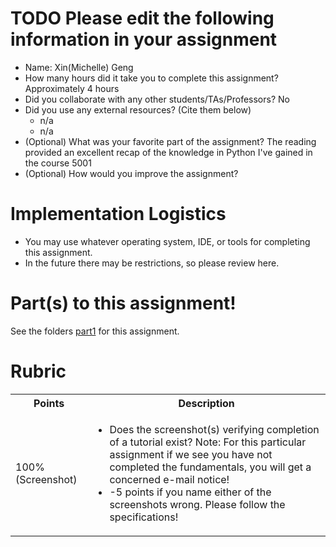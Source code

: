 # TODO Please edit the following information in your assignment

- Name: Xin(Michelle) Geng
- How many hours did it take you to complete this assignment?
  Approximately 4 hours
- Did you collaborate with any other students/TAs/Professors?
  No
- Did you use any external resources? (Cite them below)
  - n/a
  - n/a
- (Optional) What was your favorite part of the assignment?
  The reading provided an excellent recap of the knowledge in Python I've gained in the course 5001
- (Optional) How would you improve the assignment?

# Implementation Logistics

- You may use whatever operating system, IDE, or tools for completing this assignment.
- In the future there may be restrictions, so please review here.

# Part(s) to this assignment!

See the folders [part1](./part1) for this assignment.

# Rubric

  <table>
  <tbody>
    <tr>
      <th>Points</th>
      <th align="center">Description</th>
    </tr>
    <tr>
      <td>100% (Screenshot)</td>
      <td align="left"><ul><li>Does the screenshot(s) verifying completion of a tutorial exist? Note: For this particular assignment if we see you have not completed the fundamentals, you will get a concerned e-mail notice!</li><li>-5 points if you name either of the screenshots wrong. Please follow the specifications!</li></ul></td>
    </tr>
  </tbody>
</table>
